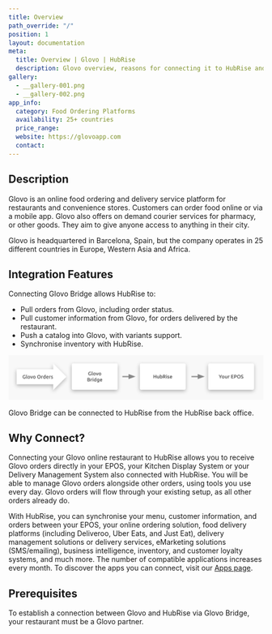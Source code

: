 ```yaml
---
title: Overview
path_override: "/"
position: 1
layout: documentation
meta:
  title: Overview | Glovo | HubRise
  description: Glovo overview, reasons for connecting it to HubRise and summary of integrated features. Synchronise data between Glovo, your EPOS and your other apps. Share data.
gallery:
  - __gallery-001.png
  - __gallery-002.png
app_info:
  category: Food Ordering Platforms
  availability: 25+ countries
  price_range:
  website: https://glovoapp.com
  contact:
---
```


## Description

Glovo is an online food ordering and delivery service platform for restaurants and convenience stores. Customers can order food online or via a mobile app. Glovo also offers on demand courier services for pharmacy, or other goods. They aim to give anyone access to anything in their city.

Glovo is headquartered in Barcelona, Spain, but the company operates in 25 different countries in Europe, Western Asia and Africa.

## Integration Features

Connecting Glovo Bridge allows HubRise to:

- Pull orders from Glovo, including order status.
- Pull customer information from Glovo, for orders delivered by the restaurant.
- Push a catalog into Glovo, with variants support.
- Synchronise inventory with HubRise.

![Diagram of the connection flow between Glovo, Glovo Bridge, and HubRise](./images/000-2x-glovo-connection-diagram.png)

Glovo Bridge can be connected to HubRise from the HubRise back office.

## Why Connect?

Connecting your Glovo online restaurant to HubRise allows you to receive Glovo orders directly in your EPOS, your Kitchen Display System or your Delivery Management System also connected with HubRise. You will be able to manage Glovo orders alongside other orders, using tools you use every day. Glovo orders will flow through your existing setup, as all other orders already do.

With HubRise, you can synchronise your menu, customer information, and orders between your EPOS, your online ordering solution, food delivery platforms (including Deliveroo, Uber Eats, and Just Eat), delivery management solutions or delivery services, eMarketing solutions (SMS/emailing), business intelligence, inventory, and customer loyalty systems, and much more. The number of compatible applications increases every month. To discover the apps you can connect, visit our [Apps page](/apps).

## Prerequisites

To establish a connection between Glovo and HubRise via Glovo Bridge, your restaurant must be a Glovo partner.
